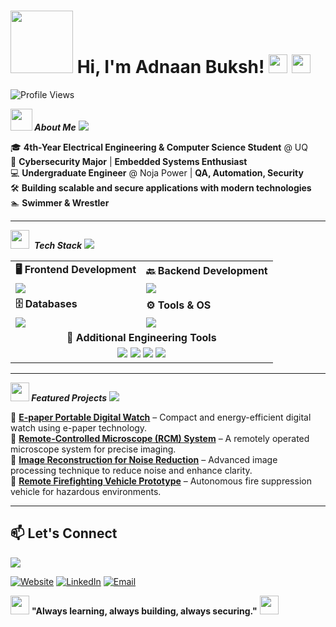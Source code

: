 #  
# <img src="https://media.licdn.com/dms/image/v2/D5603AQGCTxKSw-NiDA/profile-displayphoto-shrink_400_400/profile-displayphoto-shrink_400_400/0/1731330685891?e=1744243200&v=beta&t=8rsjc0oTOadPaFR6-Uv5VUVmRjRQeT1CjGGxAFzyNck" width="100" height="100" /> Hi, I'm Adnaan Buksh! <img src="https://media.giphy.com/media/hvRJCLFzcasrR4ia7z/giphy.gif" width="30"> <img src="https://media.tenor.com/K3j9pwWlME0AAAAj/fire-flame.gif" width="30">



![Profile Views](https://komarev.com/ghpvc/?username=adnaanbuksh&color=blue&style=flat-square)

***<img src = "https://github.com/7oSkaaa/7oSkaaa/blob/main/Images/about_me.gif?raw=true" width = 35> About Me***
<img src="https://user-images.githubusercontent.com/73097560/115834477-dbab4500-a447-11eb-908a-139a6edaec5c.gif">



🎓 **4th-Year Electrical Engineering & Computer Science Student** @ UQ  
🔬 **Cybersecurity Major** | **Embedded Systems Enthusiast**  
💻 **Undergraduate Engineer** @ Noja Power | **QA, Automation, Security**  
🛠️ **Building scalable and secure applications with modern technologies**  
🏊 **Swimmer & Wrestler**  

---
<img src="https://media2.giphy.com/media/QssGEmpkyEOhBCb7e1/giphy.gif?cid=ecf05e47a0n3gi1bfqntqmob8g9aid1oyj2wr3ds3mg700bl&rid=giphy.gif" width ="30">&nbsp; ***Tech Stack***
<img src="https://user-images.githubusercontent.com/73097560/115834477-dbab4500-a447-11eb-908a-139a6edaec5c.gif">

<table>
<tr>
  <td><b>🖥️ Frontend Development</b></td>
  <td><b>🔙 Backend Development</b></td>
</tr>
<tr>
  <td><img src="https://skillicons.dev/icons?i=html,css,bootstrap,js"/></td>
  <td><img src="https://skillicons.dev/icons?i=py,c,java,cs,nodejs"/></td>
</tr>
<tr>
  <td><b>🗄️ Databases</b></td>
  <td><b>⚙️ Tools & OS</b></td>
</tr>
<tr>
  <td><img src="https://skillicons.dev/icons?i=mysql,postgres"/></td>
  <td><img src="https://skillicons.dev/icons?i=linux,git,github,matlab"/></td>
</tr>
<tr>
  <td colspan="2" align="center"><b>🔧 Additional Engineering Tools</b></td>
</tr>
<tr>
  <td colspan="2" align="center">
    <img src="https://img.shields.io/badge/Altium%20Designer-333333?style=for-the-badge&logo=altium-designer&logoColor=white" />
    <img src="https://img.shields.io/badge/Wireshark-1679A7?style=for-the-badge&logo=wireshark&logoColor=white" />
    <img src="https://img.shields.io/badge/Arduino-00979D?style=for-the-badge&logo=arduino&logoColor=white" />
    <img src="https://img.shields.io/badge/Fusion%20360-FA9E52?style=for-the-badge&logo=autodesk&logoColor=white" />
  </td>
</tr>
</table>

---

***<img src="https://media0.giphy.com/media/Lqo3UBlXeHwZDoebKX/giphy.gif?cid=6c09b952111xv0yu98f5mapfn2defbmr0o0wivwmr3uhcowl&ep=v1_stickers_search&rid=giphy.gif&ct=s" width="30"> Featured Projects***
<img src="https://user-images.githubusercontent.com/73097560/115834477-dbab4500-a447-11eb-908a-139a6edaec5c.gif">

🔹 [**E-paper Portable Digital Watch**](https://adnaanbuksh.netlify.app/#projects) – Compact and energy-efficient digital watch using e-paper technology.  
🔹 [**Remote-Controlled Microscope (RCM) System**](https://adnaanbuksh.netlify.app/#projects) – A remotely operated microscope system for precise imaging.  
🔹 [**Image Reconstruction for Noise Reduction**](https://adnaanbuksh.netlify.app/#projects) – Advanced image processing technique to reduce noise and enhance clarity.  
🔹 [**Remote Firefighting Vehicle Prototype**](https://adnaanbuksh.netlify.app/#projects) – Autonomous fire suppression vehicle for hazardous environments.  

---


## 📫 Let's Connect
<img src="https://user-images.githubusercontent.com/73097560/115834477-dbab4500-a447-11eb-908a-139a6edaec5c.gif">

[![Website](https://img.shields.io/badge/Portfolio-000000?style=for-the-badge&logo=netlify&logoColor=white)](https://adnaanbuksh.netlify.app)
[![LinkedIn](https://img.shields.io/badge/LinkedIn-0077B5?style=for-the-badge&logo=linkedin&logoColor=white)](https://www.linkedin.com/in/adnaanbuksh)
[![Email](https://img.shields.io/badge/Email-D14836?style=for-the-badge&logo=gmail&logoColor=white)](mailto:adubuksh@gmail.com)

<img src="https://media.tenor.com/K3j9pwWlME0AAAAj/fire-flame.gif" width="30"> **"Always learning, always building, always securing."** <img src="https://media.tenor.com/K3j9pwWlME0AAAAj/fire-flame.gif" width="30">






<!--## Hi there 👋

<img src="https://media.giphy.com/media/iY8CRBdQXODJSCERIr/giphy.gif" width="35">&nbsp;***Github Stats***
<img src="https://user-images.githubusercontent.com/73097560/115834477-dbab4500-a447-11eb-908a-139a6edaec5c.gif">

![Adnaan's GitHub stats](https://github-readme-stats.vercel.app/api?username=Buksh-head&show_icons=true&theme=tokyonight)
![Top Languages](https://github-readme-stats.vercel.app/api/top-langs/?username=Buksh-head&layout=compact&theme=tokyonight)

---
## GitHub Trophies
[![trophy](https://github-profile-trophy.vercel.app/?username=buksh-head&theme=nord&column=7)](https://github.com/kumawatlalit912/github-profile-trophy)

**Buksh-head/Buksh-head** is a ✨ _special_ ✨ repository because its `README.md` (this file) appears on your GitHub profile.

Here are some ideas to get you started:

- 🔭 I’m currently working on ...
- 🌱 I’m currently learning ...
- 👯 I’m looking to collaborate on ...
- 🤔 I’m looking for help with ...
- 💬 Ask me about ...
- 📫 How to reach me: ...
- 😄 Pronouns: ...
- ⚡ Fun fact: ...
-->
